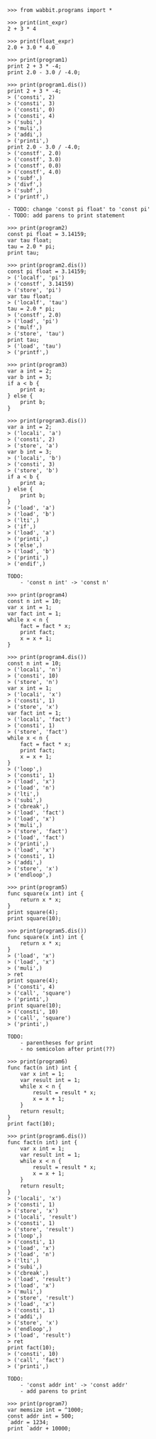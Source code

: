     >>> from wabbit.programs import *

    >>> print(int_expr)
    2 + 3 * 4

    >>> print(float_expr)
    2.0 + 3.0 * 4.0

    >>> print(program1)
    print 2 + 3 * -4;
    print 2.0 - 3.0 / -4.0;

    >>> print(program1.dis())
    print 2 + 3 * -4;
    > ('consti', 2)
    > ('consti', 3)
    > ('consti', 0)
    > ('consti', 4)
    > ('subi',)
    > ('muli',)
    > ('addi',)
    > ('printi',)
    print 2.0 - 3.0 / -4.0;
    > ('constf', 2.0)
    > ('constf', 3.0)
    > ('constf', 0.0)
    > ('constf', 4.0)
    > ('subf',)
    > ('divf',)
    > ('subf',)
    > ('printf',)

    - TODO: change 'const pi float' to 'const pi'
    - TODO: add parens to print statement

    >>> print(program2)
    const pi float = 3.14159;
    var tau float;
    tau = 2.0 * pi;
    print tau;

    >>> print(program2.dis())
    const pi float = 3.14159;
    > ('localf', 'pi')
    > ('constf', 3.14159)
    > ('store', 'pi')
    var tau float;
    > ('localf', 'tau')
    tau = 2.0 * pi;
    > ('constf', 2.0)
    > ('load', 'pi')
    > ('mulf',)
    > ('store', 'tau')
    print tau;
    > ('load', 'tau')
    > ('printf',)

    >>> print(program3)
    var a int = 2;
    var b int = 3;
    if a < b {
        print a;
    } else {
        print b;
    }

    >>> print(program3.dis())
    var a int = 2;
    > ('locali', 'a')
    > ('consti', 2)
    > ('store', 'a')
    var b int = 3;
    > ('locali', 'b')
    > ('consti', 3)
    > ('store', 'b')
    if a < b {
        print a;
    } else {
        print b;
    }
    > ('load', 'a')
    > ('load', 'b')
    > ('lti',)
    > ('if',)
    > ('load', 'a')
    > ('printi',)
    > ('else',)
    > ('load', 'b')
    > ('printi',)
    > ('endif',)

    TODO: 
        - 'const n int' -> 'const n'

    >>> print(program4)
    const n int = 10;
    var x int = 1;
    var fact int = 1;
    while x < n {
        fact = fact * x;
        print fact;
        x = x + 1;
    }

    >>> print(program4.dis())
    const n int = 10;
    > ('locali', 'n')
    > ('consti', 10)
    > ('store', 'n')
    var x int = 1;
    > ('locali', 'x')
    > ('consti', 1)
    > ('store', 'x')
    var fact int = 1;
    > ('locali', 'fact')
    > ('consti', 1)
    > ('store', 'fact')
    while x < n {
        fact = fact * x;
        print fact;
        x = x + 1;
    }
    > ('loop',)
    > ('consti', 1)
    > ('load', 'x')
    > ('load', 'n')
    > ('lti',)
    > ('subi',)
    > ('cbreak',)
    > ('load', 'fact')
    > ('load', 'x')
    > ('muli',)
    > ('store', 'fact')
    > ('load', 'fact')
    > ('printi',)
    > ('load', 'x')
    > ('consti', 1)
    > ('addi',)
    > ('store', 'x')
    > ('endloop',)

    >>> print(program5)
    func square(x int) int {
        return x * x;
    }
    print square(4);
    print square(10);

    >>> print(program5.dis())
    func square(x int) int {
        return x * x;
    }
    > ('load', 'x')
    > ('load', 'x')
    > ('muli',)
    > ret
    print square(4);
    > ('consti', 4)
    > ('call', 'square')
    > ('printi',)
    print square(10);
    > ('consti', 10)
    > ('call', 'square')
    > ('printi',)

    TODO:
        - parentheses for print
        - no semicolon after print(??)

    >>> print(program6)
    func fact(n int) int {
        var x int = 1;
        var result int = 1;
        while x < n {
            result = result * x;
            x = x + 1;
        }
        return result;
    }
    print fact(10);

    >>> print(program6.dis())
    func fact(n int) int {
        var x int = 1;
        var result int = 1;
        while x < n {
            result = result * x;
            x = x + 1;
        }
        return result;
    }
    > ('locali', 'x')
    > ('consti', 1)
    > ('store', 'x')
    > ('locali', 'result')
    > ('consti', 1)
    > ('store', 'result')
    > ('loop',)
    > ('consti', 1)
    > ('load', 'x')
    > ('load', 'n')
    > ('lti',)
    > ('subi',)
    > ('cbreak',)
    > ('load', 'result')
    > ('load', 'x')
    > ('muli',)
    > ('store', 'result')
    > ('load', 'x')
    > ('consti', 1)
    > ('addi',)
    > ('store', 'x')
    > ('endloop',)
    > ('load', 'result')
    > ret
    print fact(10);
    > ('consti', 10)
    > ('call', 'fact')
    > ('printi',)

    TODO:
        - 'const addr int' -> 'const addr'
        - add parens to print

    >>> print(program7)
    var memsize int = ^1000;
    const addr int = 500;
    `addr = 1234;
    print `addr + 10000;
